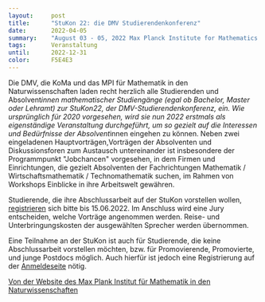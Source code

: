 ```yaml
---
layout:     post
title:      "StuKon 22: die DMV Studierendenkonferenz"
date:       2022-04-05
summary:    "August 03 - 05, 2022 Max Planck Institute for Mathematics in the Sciences"
tags:       Veranstaltung
until:		2022-12-31
color:      F5E4E3
---
```


Die DMV, die KoMa und das MPI für Mathematik in den Naturwissenschaften laden recht herzlich alle Studierenden und Absolvent*innen mathematischer Studiengänge (egal ob Bachelor, Master oder Lehramt) zur StuKon22, der DMV-Studierendenkonferenz, ein.
Wie ursprünglich für 2020 vorgesehen, wird sie nun 2022 erstmals als eigenständige Veranstaltung durchgeführt,
um so gezielt auf die Interessen und Bedürfnisse der Absolvent*innen eingehen zu können.
Neben zwei eingeladenen Hauptvorträgen,Vorträgen der Absolventen und Diskussionsforen zum Austausch untereinander ist insbesondere der Programmpunkt "Jobchancen" vorgesehen, in dem Firmen und Einrichtungen, die gezielt Absolventen der Fachrichtungen Mathematik / Wirtschaftsmathematik / Technomathematik suchen, im Rahmen von Workshops Einblicke in ihre Arbeitswelt gewähren.

Studierende, die ihre Abschlussarbeit auf der StuKon vorstellen wollen, [registrieren](https://forms.mis.mpg.de/cgi-bin/registration.pl?id=331) sich bitte bis 15.06.2022. Im Anschluss wird eine Jury entscheiden, welche Vorträge angenommen werden. Reise- und Unterbringungskosten der ausgewählten Sprecher werden übernommen.

Eine Teilnahme an der StuKon ist auch für Studierende, die keine Abschlussarbeit vorstellen möchten, bzw. für Promovierende, Promovierte, und junge Postdocs möglich. Auch hierfür ist jedoch eine Registrierung auf der [Anmeldeseite](https://forms.mis.mpg.de/cgi-bin/registration.pl?id=331) nötig.

[Von der Website des Max Plank Institut für Mathematik in den Naturwissenschaften](https://www.mis.mpg.de/calendar/conferences/2022/stukon22)